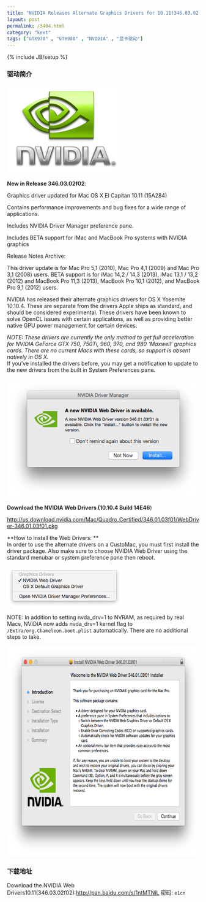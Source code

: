 ```yaml
---
title: "NVIDIA Releases Alternate Graphics Drivers for 10.11(346.03.02f02)"
layout: post
permalink: /3404.html
category: "kext"
tags: ["GTX970" , "GTX980" , "NVIDIA" , "显卡驱动"]
---
```

{% include JB/setup %}

### 驱动简介

<img class=" wp-image-3405 size-medium aligncenter" src="/wp-content/uploads/2015/07/nividia-logo-300x233.png" alt="nividia-logo" width="300" height="233" />

  **New in Release 346.03.02f02**:

Graphics driver updated for Mac OS X El Capitan 10.11 (15A284)

Contains performance improvements and bug fixes for a wide range of applications.

Includes NVIDIA Driver Manager preference pane.

Includes BETA support for iMac and MacBook Pro systems with NVIDIA graphics

Release Notes Archive:

This driver update is for Mac Pro 5,1 (2010), Mac Pro 4,1 (2009) and Mac Pro 3,1 (2008) users.
BETA support is for iMac 14,2 / 14,3 (2013), iMac 13,1 / 13,2 (2012) and MacBook Pro 11,3 (2013), MacBook Pro 10,1 (2012), and MacBook Pro 9,1 (2012) users.

NVIDIA has released their alternate graphics drivers for OS X Yosemite 10.10.4. These are separate from the drivers Apple ships as standard, and should be considered experimental. These drivers have been known to solve OpenCL issues with certain applications, as well as providing better native GPU power management for certain devices.

*NOTE: These drivers are currently the only method to get full acceleration for NVIDIA GeForce GTX 750, 750Ti, 960, 970, and 980 &#8216;Maxwell&#8217; graphics cards. There are no current Macs with these cards, so support is absent natively in OS X.*  
If you&#8217;ve installed the drivers before, you may get a notification to update to the new drivers from the built in System Preferences pane.

<img class=" size-full wp-image-3407 aligncenter" src="/wp-content/uploads/2015/07/Screen-Shot-2015-07-01-at-1.57.21-PM.png" alt="Screen Shot 2015-07-01 at 1.57.21 PM" width="537" height="311" />

**Download the NVIDIA Web Drivers (10.10.4 Build 14E46**)

<a href="http://us.download.nvidia.com/Mac/Quadro_Certified/346.01.03f01/WebDriver-346.01.03f01.pkg" target="_blank">http://us.download.nvidia.com/Mac/Quadro_Certified/346.01.03f01/WebDriver-346.01.03f01.pkg</a>


**How to Install the Web Drivers: **  
In order to use the alternate drivers on a CustoMac, you must first install the driver package. Also make sure to choose NVIDIA Web Driver using the standard menubar or system preference pane then reboot.

<img class=" size-full wp-image-3406 aligncenter" src="/wp-content/uploads/2015/07/Screen-Shot-2015-04-09-at-11.25.00-AM.png" alt="Screen Shot 2015-04-09 at 11.25.00 AM" width="300" height="108" />



NOTE: In addition to setting nvda\_drv=1 to NVRAM, as required by real Macs, NVIDIA now adds nvda\_drv=1 kernel flag to `/Extra/org.Chameleon.boot.plist` automatically. There are no additional steps to take.

<img class=" size-full wp-image-3408 aligncenter" src="/wp-content/uploads/2015/07/Screen-Shot-2015-07-01-at-1-1.57.26-PM.png" alt="Screen Shot 2015-07-01 at 1-1.57.26 PM" width="732" height="550" />

### 下载地址

Download the NVIDIA Web Drivers10.11(346.03.02f02):<http://pan.baidu.com/s/1ntMTNiL> 密码: `e1cn`

